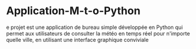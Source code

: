 # Application-M-t-o-Python
e projet est une application de bureau simple développée en Python qui permet aux utilisateurs de consulter la météo en temps réel pour n'importe quelle ville, en utilisant une interface graphique conviviale
